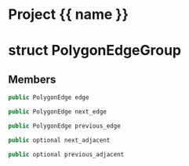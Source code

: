 <script setup>
import {useRoute} from 'vitepress'
const {path} = useRoute()
const tokens = path.split('/')
const words = tokens[2].split('-');
for (let i = 0; i < words.length; i++) {
    words[i] = words[i].charAt(0).toUpperCase() + words[i].slice(1);
    words[i] = words[i].replace('geode', 'Geode')
}
const name = words.join('-');
</script>
# Project {{ name }}

# struct PolygonEdgeGroup


## Members

```cpp
public PolygonEdge edge

```

```cpp
public PolygonEdge next_edge

```

```cpp
public PolygonEdge previous_edge

```

```cpp
public optional next_adjacent

```

```cpp
public optional previous_adjacent

```



